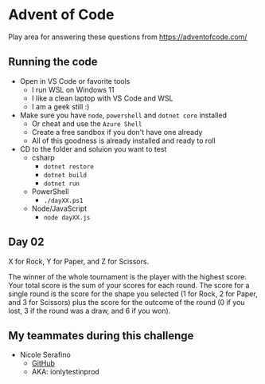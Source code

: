 # Advent of Code
Play area for answering these questions from https://adventofcode.com/

## Running the code
- Open in VS Code or favorite tools
    - I run WSL on Windows 11
    - I like a clean laptop with VS Code and WSL
    - I am a geek still :)
- Make sure you have `node`, `powershell` and `dotnet core` installed
    - Or cheat and use the `Azure Shell`
    - Create a free sandbox if you don't have one already
    - All of this goodness is already installed and ready to roll
- CD to the folder and soluion you want to test
    - csharp
        - `dotnet restore`
        - `dotnet build`
        - `dotnet run`
    - PowerShell
        - `./dayXX.ps1`
    - Node/JavaScript
        - `node dayXX.js`

## Day 02
X for Rock, Y for Paper, and Z for Scissors.

The winner of the whole tournament is the player with the highest score. Your total score is the sum of your scores for each round. The score for a single round is the score for the shape you selected (1 for Rock, 2 for Paper, and 3 for Scissors) plus the score for the outcome of the round (0 if you lost, 3 if the round was a draw, and 6 if you won).


## My teammates during this challenge 
- Nicole Serafino
    - [GitHub](https://github.com/nicoleserafino/adventofcode2022)
    - AKA: ionlytestinprod
